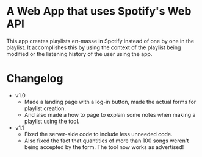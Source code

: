 # A Web App that uses Spotify's Web API
This app creates playlists en-masse in Spotify instead of one by one in the playlist. It accomplishes this by using the context of the playlist being modified or the listening history of the user using the app.

# Changelog
* v1.0 
    * Made a landing page with a log-in button, made the actual forms for playlist creation.
    * And also made a how to page to explain some notes when making a playlist using the tool.
* v1.1 
    * Fixed the server-side code to include less unneeded code. 
    * Also fixed the fact that quantities of more than 100 songs weren't being accepted by the form. The tool now works as advertised!